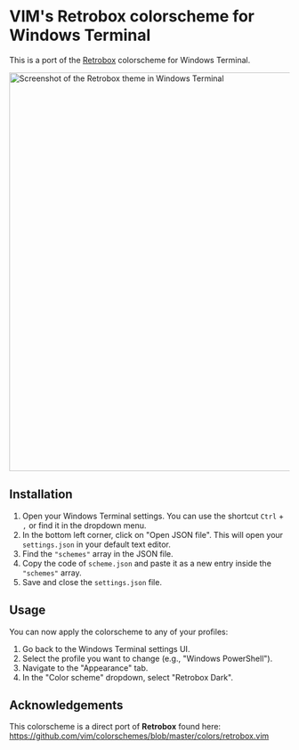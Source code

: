 # VIM's Retrobox colorscheme for Windows Terminal

This is a port of the [Retrobox](https://github.com/vim/colorschemes/blob/master/colors/retrobox.vim) colorscheme for Windows Terminal.

<img width="1146" height="716" alt="Screenshot of the Retrobox theme in Windows Terminal" src="https://github.com/user-attachments/assets/69652208-3572-47f3-8baa-c0299a542387" />

## Installation

1.  Open your Windows Terminal settings. You can use the shortcut `Ctrl` + `,` or find it in the dropdown menu.
2.  In the bottom left corner, click on "Open JSON file". This will open your `settings.json` in your default text editor.
3.  Find the `"schemes"` array in the JSON file.
4.  Copy the code of `scheme.json` and paste it as a new entry inside the `"schemes"` array.
5.  Save and close the `settings.json` file.

## Usage

You can now apply the colorscheme to any of your profiles:

1.  Go back to the Windows Terminal settings UI.
2.  Select the profile you want to change (e.g., "Windows PowerShell").
3.  Navigate to the "Appearance" tab.
4.  In the "Color scheme" dropdown, select "Retrobox Dark".

## Acknowledgements

This colorscheme is a direct port of **Retrobox** found here: https://github.com/vim/colorschemes/blob/master/colors/retrobox.vim

